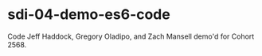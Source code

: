 # sdi-04-demo-es6-code
Code Jeff Haddock, Gregory Oladipo, and Zach Mansell demo'd for Cohort 2568.
